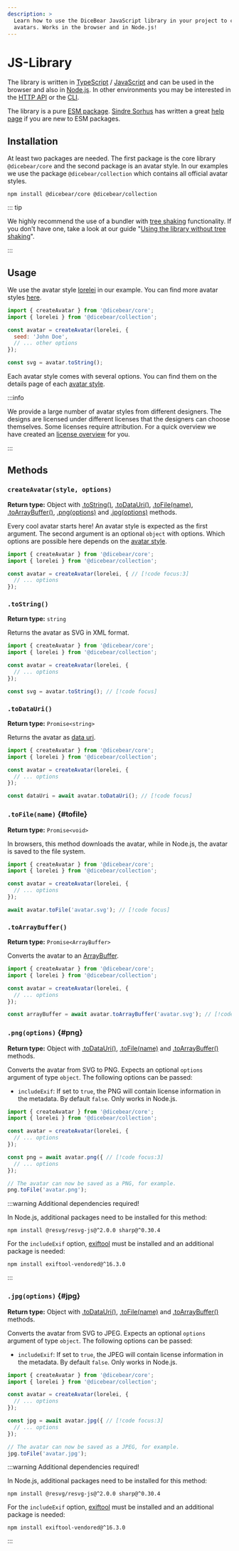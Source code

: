 ```yaml
---
description: >
  Learn how to use the DiceBear JavaScript library in your project to create
  avatars. Works in the browser and in Node.js!
---
```


# JS-Library

The library is written in [TypeScript](https://www.typescriptlang.org/) /
[JavaScript](https://developer.mozilla.org/en-US/Web/JavaScript) and can be used
in the browser and also in [Node.js](https://nodejs.org/en/). In other
environments you may be interested in the [HTTP API](/how-to-use/http-api) or
the [CLI](/how-to-use/cli).

The library is a pure
[ESM package](https://developer.mozilla.org/en-US/Web/JavaScript/Guide/Modules).
[Sindre Sorhus](https://github.com/sindresorhus) has written a great
[help page](https://gist.github.com/sindresorhus/a39789f98801d908bbc7ff3ecc99d99c)
if you are new to ESM packages.

## Installation

At least two packages are needed. The first package is the core library
`@dicebear/core` and the second package is an avatar style. In our examples we
use the package `@dicebear/collection` which contains all official avatar
styles.

```
npm install @dicebear/core @dicebear/collection
```

::: tip

We highly recommend the use of a bundler with
[tree shaking](https://developer.mozilla.org/en-US/docs/Glossary/Tree_shaking)
functionality. If you don't have one, take a look at our guide
"[Using the library without tree shaking](/guides/use-the-library-without-tree-shaking)".

:::

## Usage

We use the avatar style [lorelei](/styles/lorelei) in our example. You can find
more avatar styles [here](/styles).

```js
import { createAvatar } from '@dicebear/core';
import { lorelei } from '@dicebear/collection';

const avatar = createAvatar(lorelei, {
  seed: 'John Doe',
  // ... other options
});

const svg = avatar.toString();
```

Each avatar style comes with several options. You can find them on the details
page of each [avatar style](/styles).

:::info

We provide a large number of avatar styles from different designers. The designs
are licensed under different licenses that the designers can choose themselves.
Some licenses require attribution. For a quick overview we have created an
[license overview](/licenses) for you.

:::

## Methods

### `createAvatar(style, options)`

**Return type:** Object with [.toString()](#tostring),
[.toDataUri()](#todatauri), [.toFile(name)](#tofile),
[.toArrayBuffer()](#toarraybuffer), [.png(options)](#png) and
[.jpg(options)](#jpg) methods.

Every cool avatar starts here! An avatar style is expected as the first
argument. The second argument is an optional `object` with options. Which
options are possible here depends on the [avatar style](/styles).

<!-- prettier-ignore -->
```js
import { createAvatar } from '@dicebear/core';
import { lorelei } from '@dicebear/collection';

const avatar = createAvatar(lorelei, { // [!code focus:3]
  // ... options
});
```

### `.toString()`

**Return type:** `string`

Returns the avatar as SVG in XML format.

```js
import { createAvatar } from '@dicebear/core';
import { lorelei } from '@dicebear/collection';

const avatar = createAvatar(lorelei, {
  // ... options
});

const svg = avatar.toString(); // [!code focus]
```

### `.toDataUri()`

**Return type:** `Promise<string>`

Returns the avatar as [data uri](https://en.wikipedia.org/wiki/Data_URI_scheme).

```js
import { createAvatar } from '@dicebear/core';
import { lorelei } from '@dicebear/collection';

const avatar = createAvatar(lorelei, {
  // ... options
});

const dataUri = await avatar.toDataUri(); // [!code focus]
```

### `.toFile(name)` {#tofile}

**Return type:** `Promise<void>`

In browsers, this method downloads the avatar, while in Node.js, the avatar is
saved to the file system.

```js
import { createAvatar } from '@dicebear/core';
import { lorelei } from '@dicebear/collection';

const avatar = createAvatar(lorelei, {
  // ... options
});

await avatar.toFile('avatar.svg'); // [!code focus]
```

### `.toArrayBuffer()`

**Return type:** `Promise<ArrayBuffer>`

Converts the avatar to an
[ArrayBuffer](https://developer.mozilla.org/en-US/Web/JavaScript/Reference/Global_Objects/ArrayBuffer).

```js
import { createAvatar } from '@dicebear/core';
import { lorelei } from '@dicebear/collection';

const avatar = createAvatar(lorelei, {
  // ... options
});

const arrayBuffer = await avatar.toArrayBuffer('avatar.svg'); // [!code focus]
```

### `.png(options)` {#png}

**Return type:** Object with [.toDataUri()](#todatauri),
[.toFile(name)](#tofile) and [.toArrayBuffer()](#toarraybuffer) methods.

Converts the avatar from SVG to PNG. Expects an optional `options` argument of
type `object`. The following options can be passed:

- `includeExif`: If set to `true`, the PNG will contain license information in
  the metadata. By default `false`. Only works in Node.js.

<!-- prettier-ignore -->
```js
import { createAvatar } from '@dicebear/core';
import { lorelei } from '@dicebear/collection';

const avatar = createAvatar(lorelei, {
  // ... options
});

const png = await avatar.png({ // [!code focus:3]
  // ... options
});

// The avatar can now be saved as a PNG, for example.
png.toFile('avatar.png');
```

:::warning Additional dependencies required!

In Node.js, additional packages need to be installed for this method:

```
npm install @resvg/resvg-js@^2.0.0 sharp@^0.30.4
```

For the `includeExif` option, [exiftool](https://exiftool.org/) must be
installed and an additional package is needed:

```
npm install exiftool-vendored@^16.3.0
```

:::

### `.jpg(options)` {#jpg}

**Return type:** Object with [.toDataUri()](#todatauri),
[.toFile(name)](#tofile) and [.toArrayBuffer()](#toarraybuffer) methods.

Converts the avatar from SVG to JPEG. Expects an optional `options` argument of
type `object`. The following options can be passed:

- `includeExif`: If set to `true`, the JPEG will contain license information in
  the metadata. By default `false`. Only works in Node.js.

<!-- prettier-ignore -->
```js
import { createAvatar } from '@dicebear/core';
import { lorelei } from '@dicebear/collection';

const avatar = createAvatar(lorelei, {
  // ... options
});

const jpg = await avatar.jpg({ // [!code focus:3]
  // ... options
});

// The avatar can now be saved as a JPEG, for example.
jpg.toFile('avatar.jpg');
```

:::warning Additional dependencies required!

In Node.js, additional packages need to be installed for this method:

```
npm install @resvg/resvg-js@^2.0.0 sharp@^0.30.4
```

For the `includeExif` option, [exiftool](https://exiftool.org/) must be
installed and an additional package is needed:

```
npm install exiftool-vendored@^16.3.0
```

:::
